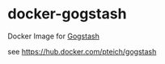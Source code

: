 # docker-gogstash
Docker Image for [Gogstash](https://github.com/tsaikd/gogstash)

see https://hub.docker.com/pteich/gogstash
